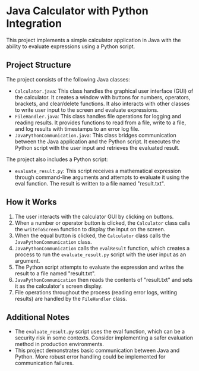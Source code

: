 # Java Calculator with Python Integration

This project implements a simple calculator application in Java with the ability to evaluate expressions using a Python script.

## Project Structure

The project consists of the following Java classes:

- `Calculator.java`: This class handles the graphical user interface (GUI) of the calculator. It creates a window with buttons for numbers, operators, brackets, and clear/delete functions. It also interacts with other classes to write user input to the screen and evaluate expressions.
- `FileHandler.java`: This class handles file operations for logging and reading results. It provides functions to read from a file, write to a file, and log results with timestamps to an error log file.
- `JavaPythonCommunication.java`: This class bridges communication between the Java application and the Python script. It executes the Python script with the user input and retrieves the evaluated result.

The project also includes a Python script:

- `evaluate_result.py`: This script receives a mathematical expression through command-line arguments and attempts to evaluate it using the eval function. The result is written to a file named "result.txt".

## How it Works

1. The user interacts with the calculator GUI by clicking on buttons.
2. When a number or operator button is clicked, the `Calculator` class calls the `writeToScreen` function to display the input on the screen.
3. When the equal button is clicked, the `Calculator` class calls the `JavaPythonCommunication` class.
4. `JavaPythonCommunication` calls the `evalResult` function, which creates a process to run the `evaluate_result.py` script with the user input as an argument.
5. The Python script attempts to evaluate the expression and writes the result to a file named "result.txt".
6. `JavaPythonCommunication` then reads the contents of "result.txt" and sets it as the calculator's screen display.
7. File operations throughout the process (reading error logs, writing results) are handled by the `FileHandler` class.

## Additional Notes

- The `evaluate_result.py` script uses the eval function, which can be a security risk in some contexts. Consider implementing a safer evaluation method in production environments.
- This project demonstrates basic communication between Java and Python. More robust error handling could be implemented for communication failures.
